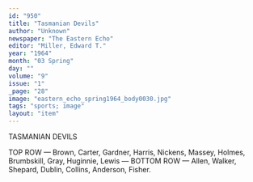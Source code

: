 ```yaml
---
id: "950"
title: "Tasmanian Devils"
author: "Unknown"
newspaper: "The Eastern Echo"
editor: "Miller, Edward T."
year: "1964"
month: "03 Spring"
day: ""
volume: "9"
issue: "1"
_page: "28"
image: "eastern_echo_spring1964_body0030.jpg"
tags: "sports; image"
layout: "item"
---
```

TASMANIAN DEVILS

TOP ROW — Brown, Carter, Gardner, Harris, Nickens, Massey, Holmes, Brumbskill,
Gray, Huginnie, Lewis — BOTTOM ROW — Allen, Walker, Shepard, Dublin, Collins,
Anderson, Fisher.
